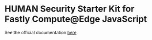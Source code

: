 # HUMAN Security Starter Kit for Fastly Compute@Edge JavaScript

See the official documentation [here]().

